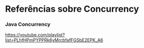 # Referências sobre Concurrency

### Java Concurrency

https://youtube.com/playlist?list=PLhfHPmPYPPRk6yMrcbfafFGSbE2EPK_A6
